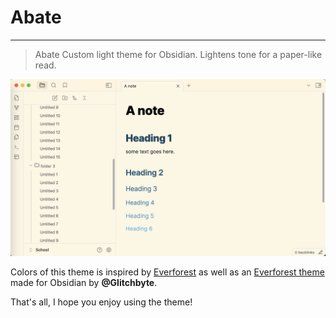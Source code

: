 # Abate

---

> Abate
Custom light theme for Obsidian. Lightens tone for a paper-like read.

![Screenshot Preview](ScreenshotPreview.png)

Colors of this theme is inspired by [Everforest](https://github.com/sainnhe/everforest-vscode) as well as an [Everforest theme](https://github.com/0xGlitchbyte/obsidian_everforest) made for Obsidian by **@Glitchbyte**.

That's all, I hope you enjoy using the theme!
